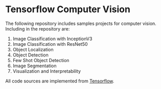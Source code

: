 # Tensorflow Computer Vision

 The following repository includes samples projects for computer vision. Including in the repository are: 
 
 <ol>
  <li>Image Classification with InceptionV3</li>
  <li>Image Classification with ResNet50</li>
  <li>Object Localization</li>
  <li>Object Detection</li>
  <li>Few Shot Object Detection</li>
  <li>Image Segmentation</li>
  <li>Visualization and Interpretability</li>
 </ol>
  
 All code sources are implemented from [Tensorflow](https://www.tensorflow.org/).
